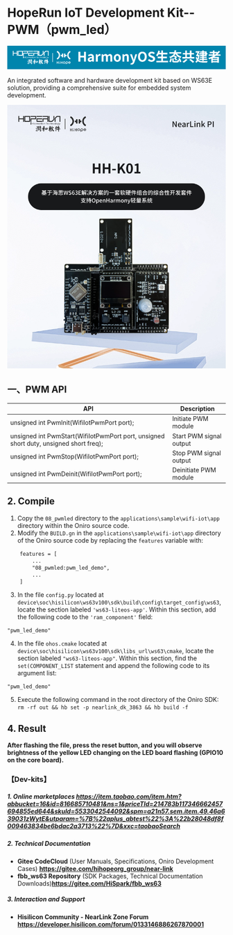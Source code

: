 # HopeRun IoT Development Kit--PWM（pwm_led）

![hihope_illustration](../../Image/hihope_illustration.png)

An integrated software and hardware development kit based on WS63E solution, providing a comprehensive suite for embedded system development.

![wifi_iot](../../Image/HH-K01.png)

## 一、PWM API

| API                                                          | Description             |
| ------------------------------------------------------------ | ----------------------- |
| unsigned int PwmInit(WifiIotPwmPort port);                   | Initiate PWM module     |
| unsigned int PwmStart(WifiIotPwmPort port, unsigned short duty, unsigned short freq); | Start PWM signal output |
| unsigned int PwmStop(WifiIotPwmPort port);                   | Stop PWM signal output  |
| unsigned int PwmDeinit(WifiIotPwmPort port);                 | Deinitiate PWM module   |



## 2. **Compile**

1. Copy the `08_pwmled` directory to the `applications\sample\wifi-iot\app` directory within the Oniro source code.
2. Modify the `BUILD.gn` in the `applications\sample\wifi-iot\app` directory of the Oniro source code by replacing the `features` variable with:

```
    features = [
        ...
        "08_pwmled:pwm_led_demo",
        ...
    ]
```
3. In the file `config.py` located at `device\soc\hisilicon\ws63v100\sdk\build\config\target_config\ws63`, locate the section labeled `'ws63-liteos-app'`. Within this section, add the following code to the `'ram_component'` field:
```
"pwm_led_demo"
```

4. In the file `ohos.cmake` located at `device\soc\hisilicon\ws63v100\sdk\libs_url\ws63\cmake`, locate the section labeled `"ws63-liteos-app"`. Within this section, find the `set(COMPONENT_LIST` statement and append the following code to its argument list:
```
"pwm_led_demo"
```
5. Execute the following command in the root directory of the Oniro SDK: `rm -rf out && hb set -p nearlink_dk_3863 && hb build -f`

## 4. Result

**After flashing the file, press the reset button, and you will observe brightness of the yellow LED changing on the LED board flashing (GPIO10 on the core board).**



### 【Dev-kits】

##### 1. Online marketplaces  https://item.taobao.com/item.htm?abbucket=16&id=816685710481&ns=1&priceTId=214783b117346662457694855ed644&skuId=5533042544092&spm=a21n57.sem.item.49.46a639031zWytE&utparam=%7B%22aplus_abtest%22%3A%22b28048df8f009463834be6bdac2a3713%22%7D&xxc=taobaoSearch

##### 2. **Technical Documentation**

- **Gitee CodeCloud** (User Manuals, Specifications, Oniro Development Cases) **https://gitee.com/hihopeorg_group/near-link**
- **fbb_ws63 Repository** (SDK Packages, Technical Documentation Downloads)**https://gitee.com/HiSpark/fbb_ws63**

##### 3. **Interaction and Support**

- **Hisilicon Community - NearLink Zone Forum** **https://developer.hisilicon.com/forum/0133146886267870001**
